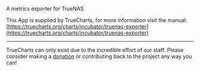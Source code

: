 A metrics exporter for TrueNAS

This App is supplied by TrueCharts, for more information visit the manual: [https://truecharts.org/charts/incubator/truenas-exporter](https://truecharts.org/charts/incubator/truenas-exporter)

---

TrueCharts can only exist due to the incredible effort of our staff.
Please consider making a [donation](https://truecharts.org/sponsor) or contributing back to the project any way you can!
